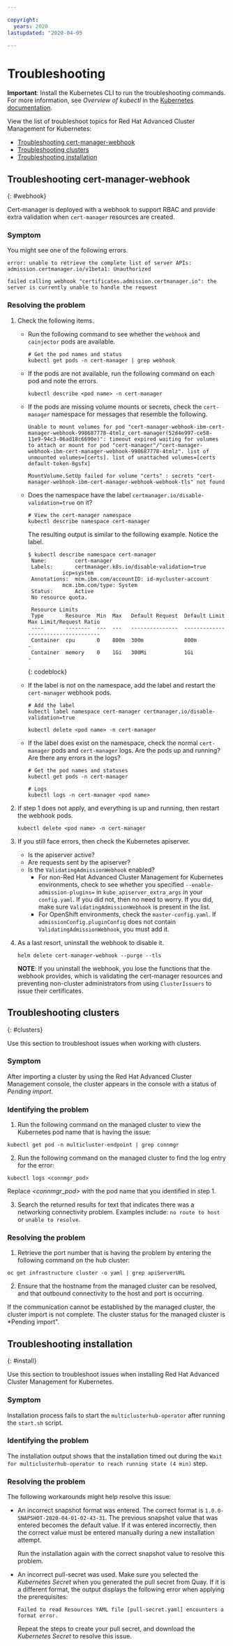 ```yaml
---

copyright:
  years: 2020 
lastupdated: "2020-04-05

---
```


# Troubleshooting 

**Important**: Install the Kubernetes CLI to run the troubleshooting commands. For more information, see _Overview of kubectl_ in the [Kubernetes documentation](https://kubernetes.io/docs/reference/kubectl/overview/).

View the list of troubleshoot topics for Red Hat Advanced Cluster Management for Kubernetes: 

* [Troubleshooting cert-manager-webhook](#webhook)
* [Troubleshooting clusters](#clusters)
* [Troubleshooting installation](#install)


## Troubleshooting cert-manager-webhook
{: #webhook}

Cert-manager is deployed with a webhook to support RBAC and provide extra validation when `cert-manager` resources are created.

### Symptom

You might see one of the following errors.
```
error: unable to retrieve the complete list of server APIs: admission.certmanager.io/v1beta1: Unauthorized
```

```
failed calling webhook "certificates.admission.certmanager.io": the server is currently unable to handle the request
```

### Resolving the problem

1. Check the following items.
    - Run the following command to see whether the `webhook` and `cainjector` pods are available.

      ```
      # Get the pod names and status
      kubectl get pods -n cert-manager | grep webhook
      ```

    - If the pods are not available, run the following command on each pod and note the errors.
      ```
      kubectl describe <pod name> -n cert-manager
      ```

    - If the pods are missing volume mounts or secrets, check the `cert-manager` namespace for messages that resemble the following.
      ```
      Unable to mount volumes for pod "cert-manager-webhook-ibm-cert-manager-webhook-998687778-4tmlz_cert-manager(52d4e997-ce58-11e9-94c3-06ad18c6690e)": timeout expired waiting for volumes to attach or mount for pod "cert-manager"/"cert-manager-webhook-ibm-cert-manager-webhook-998687778-4tmlz". list of unmounted volumes=[certs]. list of unattached volumes=[certs default-token-8gsfx]
      ```

      ```
      MountVolume.SetUp failed for volume "certs" : secrets "cert-manager-webhook-ibm-cert-manager-webhook-webhook-tls" not found
      ```

    - Does the namespace have the label `certmanager.io/disable-validation=true` on it?

      ```
      # View the cert-manager namespace
      kubectl describe namespace cert-manager
      ```

      The resulting output is similar to the following example. Notice the label.

      ```
      $ kubectl describe namespace cert-manager
       Name:         cert-manager
       Labels:       certmanager.k8s.io/disable-validation=true
                 icp=system
       Annotations:  mcm.ibm.com/accountID: id-mycluster-account
                 mcm.ibm.com/type: System
       Status:       Active
       No resource quota.

       Resource Limits
       Type       Resource  Min  Max   Default Request  Default Limit  Max Limit/Request Ratio
       ----       --------  ---  ---   ---------------  -------------  -----------------------
       Container  cpu       0    800m  300m             800m           -
       Container  memory    0    1Gi   300Mi            1Gi            -
      ```
      {: codeblock}

    - If the label is not on the namespace, add the label and restart the `cert-manager` webhook pods.
      ```
      # Add the label
      kubectl label namespace cert-manager certmanager.io/disable-validation=true
      ```

      ```
      kubectl delete <pod name> -n cert-manager
      ```

    - If the label does exist on the namespace, check the normal `cert-manager` pods and `cert-manager` logs. Are the pods up and running? Are there any errors in the logs?

      ```
      # Get the pod names and statuses
      kubectl get pods -n cert-manager

      # Logs
      kubectl logs -n cert-manager <pod name>
      ```

2. If step 1 does not apply, and everything is up and running, then restart the webhook pods.
   ```
   kubectl delete <pod name> -n cert-manager
   ```

3. If you still face errors, then check the Kubernetes apiserver.
    - Is the apiserver active?
    - Are requests sent by the apiserver?
    - Is the `ValidatingAdmissionWebhook` enabled?
         - For non-Red Hat Advanced Cluster Management for Kubernetes environments, check to see whether you specified `--enable-admission-plugins=` in `kube_apiserver_extra_args` in your `config.yaml`. If you did not, then no need to worry. If you did, make sure `ValidatingAdmissionWebhook` is present in the list.
         - For OpenShift environments, check the `master-config.yaml`. If `admissionConfig.pluginConfig` does not contain `ValidatingAdmissionWebhook`, you must add it.

4. As a last resort, uninstall the webhook to disable it.
   ```
   helm delete cert-manager-webhook --purge --tls
   ```

   **NOTE**: If you uninstall the webhook, you lose the functions that the webhook provides, which is validating the cert-manager resources and preventing non-cluster administrators from using `ClusterIssuers` to issue their certificates.
   
## Troubleshooting clusters
{: #clusters}

Use this section to troubleshoot issues when working with clusters.

### Symptom

After importing a cluster by using the Red Hat Advanced Cluster Management console, the cluster appears in the console with a status of *Pending import*.

### Identifying the problem

1. Run the following command on the managed cluster to view the Kubernetes pod name that is having the issue:

  ```
  kubectl get pod -n multicluster-endpoint | grep connmgr
  ```

2. Run the following command on the managed cluster to find the log entry for the error:

  ```
  kubectl logs <connmgr_pod>
  ```
  Replace *<connmgr_pod>* with the pod name that you identified in step 1.

3. Search the returned results for text that indicates there was a networking connectivity problem. Examples include: `no route to host` or `unable to resolve`.

### Resolving the problem

1. Retrieve the port number that is having the problem by entering the following command on the hub cluster:

  ```
  oc get infrastructure cluster -o yaml | grep apiServerURL
  ```

2. Ensure that the hostname from the managed cluster can be resolved, and that outbound connectivity to the host and port is occurring.

  If the communication cannot be established by the managed cluster, the cluster import is not complete. The cluster status for the managed cluster is *Pending import".

## Troubleshooting installation
{: #install}

Use this section to troubleshoot issues when installing Red Hat Advanced Cluster Management for Kubernetes.

### Symptom

Installation process fails to start the `multiclusterhub-operator` after running the `start.sh` script.

### Identifying the problem

The installation output shows that the installation timed out during the `Wait for multiclusterhub-operator to reach running state (4 min)` step.

### Resolving the problem

The following workarounds might help resolve this issue:

* An incorrect snapshot format was entered. The correct format is `1.0.0-SNAPSHOT-2020-04-01-02-43-31`. The previous snapshot value that was entered becomes the default value. If it was entered incorrectly, then the correct value must be entered manually during a new installation attempt.

  Run the installation again with the correct snapshot value to resolve this problem.
  
* An incorrect pull-secret was used. Make sure you selected the *Kubernetes Secret* when you generated the pull secret from Quay. If it is a different format, the output displays the following error when applying the prerequisites:

  ```
  Failed to read Resources YAML file [pull-secret.yaml] encounters a format error.
  ```
  
  Repeat the steps to create your pull secret, and download the *Kubernetes Secret* to resolve this issue.
